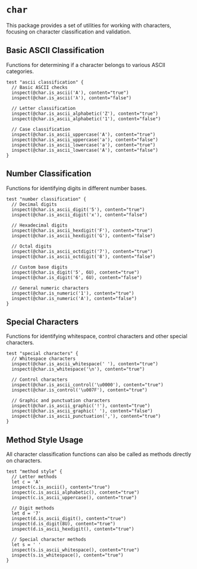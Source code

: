 # `char`

This package provides a set of utilities for working with characters, focusing on character classification and validation.

## Basic ASCII Classification

Functions for determining if a character belongs to various ASCII categories.

```moonbit
test "ascii classification" {
  // Basic ASCII checks
  inspect(@char.is_ascii('A'), content="true")
  inspect(@char.is_ascii('λ'), content="false")

  // Letter classification
  inspect(@char.is_ascii_alphabetic('Z'), content="true")
  inspect(@char.is_ascii_alphabetic('1'), content="false")

  // Case classification
  inspect(@char.is_ascii_uppercase('A'), content="true")
  inspect(@char.is_ascii_uppercase('a'), content="false")
  inspect(@char.is_ascii_lowercase('a'), content="true")
  inspect(@char.is_ascii_lowercase('A'), content="false")
}
```

## Number Classification

Functions for identifying digits in different number bases.

```moonbit
test "number classification" {
  // Decimal digits
  inspect(@char.is_ascii_digit('5'), content="true")
  inspect(@char.is_ascii_digit('x'), content="false")

  // Hexadecimal digits
  inspect(@char.is_ascii_hexdigit('F'), content="true")
  inspect(@char.is_ascii_hexdigit('G'), content="false")

  // Octal digits
  inspect(@char.is_ascii_octdigit('7'), content="true")
  inspect(@char.is_ascii_octdigit('8'), content="false")

  // Custom base digits
  inspect(@char.is_digit('5', 6U), content="true")
  inspect(@char.is_digit('6', 6U), content="false")

  // General numeric characters
  inspect(@char.is_numeric('1'), content="true")
  inspect(@char.is_numeric('A'), content="false")
}
```

## Special Characters

Functions for identifying whitespace, control characters and other special characters.

```moonbit
test "special characters" {
  // Whitespace characters
  inspect(@char.is_ascii_whitespace(' '), content="true")
  inspect(@char.is_whitespace('\n'), content="true")

  // Control characters
  inspect(@char.is_ascii_control('\u0000'), content="true")
  inspect(@char.is_control('\u007F'), content="true")

  // Graphic and punctuation characters
  inspect(@char.is_ascii_graphic('!'), content="true")
  inspect(@char.is_ascii_graphic(' '), content="false")
  inspect(@char.is_ascii_punctuation(','), content="true")
}
```

## Method Style Usage

All character classification functions can also be called as methods directly on characters.

```moonbit
test "method style" {
  // Letter methods
  let c = 'A'
  inspect(c.is_ascii(), content="true")
  inspect(c.is_ascii_alphabetic(), content="true")
  inspect(c.is_ascii_uppercase(), content="true")

  // Digit methods
  let d = '7'
  inspect(d.is_ascii_digit(), content="true")
  inspect(d.is_digit(8U), content="true")
  inspect(d.is_ascii_hexdigit(), content="true")

  // Special character methods
  let s = ' '
  inspect(s.is_ascii_whitespace(), content="true")
  inspect(s.is_whitespace(), content="true")
}
```
